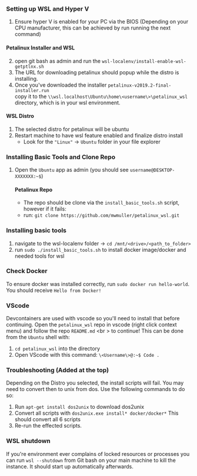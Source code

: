 ### Setting up WSL and Hyper V

1) Ensure hyper V is enabled for your PC via the BIOS (Depending on your CPU manufacturer, this can be achieved by run running the next command)

#### Petalinux Installer and WSL
2) open git bash as admin and run the ```wsl-localenv/install-enable-wsl-getptlnx.sh```
3) The URL for downloading petalinux should popup while the distro is installing.
4) Once you've downloaded the installer ```petalinux-v2019.2-final-installer.run```<br />
copy it to the ```\\wsl.localhost\Ubuntu\home\<username\>\petalinux_wsl``` directory, which is in your wsl environment. 

#### WSL Distro
1) The selected distro for petalinux will be ubuntu
2) Restart machine to have wsl feature enabled and finalize distro install
    - Look for the ```"Linux"``` -> ```Ubuntu``` folder in your file explorer

### Installing Basic Tools and Clone Repo
1) Open the ```Ubuntu``` app as admin (you should see ```username@DESKTOP-XXXXXXX:~$```)
    #### Petalinux Repo
    - The repo should be clone via the ```install_basic_tools.sh``` script, however if it fails:
    - run: ```git clone https://github.com/mwmuller/petalinux_wsl.git```

### Installing basic tools
1) navigate to the wsl-localenv folder -> ```cd /mnt/<drive>/<path_to_folder>```
2) run ```sudo ./install_basic_tools.sh``` to install docker image/docker and needed tools for wsl

### Check Docker
To ensure docker was installed correctly, run ```sudo docker run hello-world```.
You should receive ```Hello from Docker!```

### VScode

Devcontainers are used with vscode so you'll need to install that before continuing. 
Open the ```petalinux_wsl``` repo in vscode (right click context menu) and follow the repo ```README.md``` <br \>
to continue!
This can be done from the ```Ubuntu``` shell with:
1) ```cd petalinux_wsl``` into the directory
2) Open VScode with this command:  ```\<Username\>@:~$ Code .```

### Troubleshooting (Added at the top)
Depending on the Distro you selected, the install scripts will fail. You may need to convert
then to unix from dos.
Use the following commands to do so:
1) Run ```apt-get install dos2unix``` to download dos2unix
2) Convert all scripts with ```dos2unix.exe install* docker/docker*``` This should convert all 6 scripts
3) Re-run the effected scripts.

### WSL shutdown
If you're environment ever complains of locked resources or processes you can run ```wsl --shutdown```
from Git bash on your main machine to kill the instance. It should start up automatically afterwards.